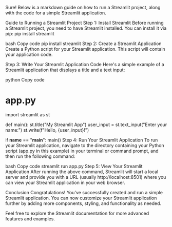 
Sure! Below is a markdown guide on how to run a Streamlit project, along with the code for a simple Streamlit application.

Guide to Running a Streamlit Project
Step 1: Install Streamlit
Before running a Streamlit project, you need to have Streamlit installed. You can install it via pip:
pip install streamlit

bash
Copy code
pip install streamlit
Step 2: Create a Streamlit Application
Create a Python script for your Streamlit application. This script will contain your application code.

Step 3: Write Your Streamlit Application Code
Here's a simple example of a Streamlit application that displays a title and a text input:

python
Copy code
# app.py

import streamlit as st

def main():
    st.title("My Streamlit App")
    user_input = st.text_input("Enter your name:")
    st.write(f"Hello, {user_input}!")

if __name__ == "__main__":
    main()
Step 4: Run Your Streamlit Application
To run your Streamlit application, navigate to the directory containing your Python script (app.py in this example) in your terminal or command prompt, and then run the following command:

bash
Copy code
streamlit run app.py
Step 5: View Your Streamlit Application
After running the above command, Streamlit will start a local server and provide you with a URL (usually http://localhost:8501) where you can view your Streamlit application in your web browser.

Conclusion
Congratulations! You've successfully created and run a simple Streamlit application. You can now customize your Streamlit application further by adding more components, styling, and functionality as needed.

Feel free to explore the Streamlit documentation for more advanced features and examples.





